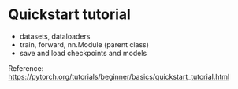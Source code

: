 # Quickstart tutorial

- datasets, dataloaders
- train, forward, nn.Module (parent class)
- save and load checkpoints and models

Reference: https://pytorch.org/tutorials/beginner/basics/quickstart_tutorial.html